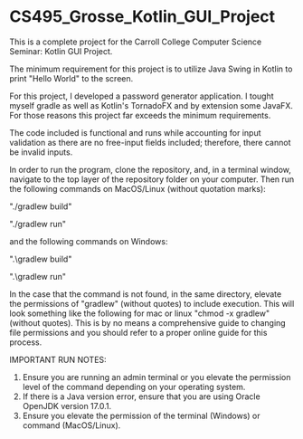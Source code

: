 # CS495_Grosse_Kotlin_GUI_Project

This is a complete project for the Carroll College Computer Science Seminar: Kotlin GUI Project.

The minimum requirement for this project is to utilize Java Swing in Kotlin to print "Hello World" to the screen.

For this project, I developed a password generator application. I tought myself gradle as well as Kotlin's TornadoFX and by extension some JavaFX. For those reasons this project far exceeds the minimum requirements.

The code included is functional and runs while accounting for input validation as there are no free-input fields included; therefore, there cannot be invalid inputs.


In order to run the program, clone the repository, and, in a terminal window, navigate to the top layer of the repository folder on your computer. Then run the following commands on MacOS/Linux (without quotation marks):

"./gradlew build"

"./gradlew run"

and the following commands on Windows:

".\gradlew build"

".\gradlew run"

In the case that the command is not found, in the same directory, elevate the permissions of "gradlew" (without quotes) to include execution. This will look something like the following for mac or linux "chmod -x gradlew" (without quotes). This is by no means a comprehensive guide to changing file permissions and you should refer to a proper online guide for this process.

IMPORTANT RUN NOTES:
1. Ensure you are running an admin terminal or you elevate the permission level of the command depending on your operating system.
2. If there is a Java version error, ensure that you are using Oracle OpenJDK version 17.0.1.
3. Ensure you elevate the permission of the terminal (Windows) or command (MacOS/Linux).
